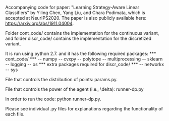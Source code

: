 Accompanying code for paper: "Learning Strategy-Aware Linear Classifiers" by Yiling Chen, Yang Liu, and Chara Podimata, which is accepted at NeurIPS2020. The paper is also publicly available here: https://arxiv.org/abs/1911.04004.


Folder cont_code/ contains the implementation for the continuous variant, and folder discr_code/ contains the implementation for the discretized variant.

It is run using python 2.7. and it has the following required packages: 
*** cont_code/ ***
-- numpy
-- cvxpy 
-- polytope
-- multiprocessing 
-- sklearn
-- logging
-- os
*** extra packages required for discr_code/ ***
-- networkx
-- sys



File that controls the distribution of points: params.py.

File that controls the power of the agent (i.e., \delta): runner-dp.py

In order to run the code: python runner-dp.py.

Please see individual .py files for explanations regarding the functionality of each file.





